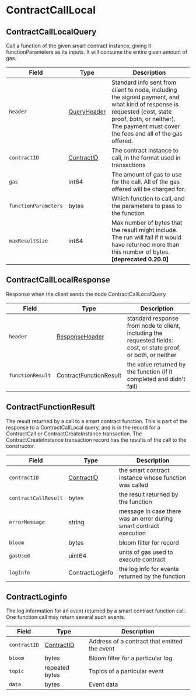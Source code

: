 # ContractCallLocal

## **ContractCallLocalQuery**

Call a function of the given smart contract instance, giving it functionParameters as its inputs. It will consume the entire given amount of gas.

| Field                | Type                                           | Description                                                                                                                                                                                                     |
| -------------------- | ---------------------------------------------- | --------------------------------------------------------------------------------------------------------------------------------------------------------------------------------------------------------------- |
| `header`             | [QueryHeader](../miscellaneous/queryheader.md) | Standard info sent from client to node, including the signed payment, and what kind of response is requested (cost, state proof, both, or neither). The payment must cover the fees and all of the gas offered. |
| `contractID`         | [ContractID](../basic-types/contractid.md)     | The contract instance to call, in the format used in transactions                                                                                                                                               |
| `gas`                | int64                                          | The amount of gas to use for the call. All of the gas offered will be charged for.                                                                                                                              |
| `functionParameters` | bytes                                          | Which function to call, and the parameters to pass to the function                                                                                                                                              |
| `maxResultSize`      | int64                                          | Max number of bytes that the result might include. The run will fail if it would have returned more than this number of bytes. **\[deprecated 0.20.0]**                                                         |

## ContractCallLocalResponse

Response when the client sends the node ContractCallLocalQuery

| Field            | Type                                                                | Description                                                                                                      |
| ---------------- | ------------------------------------------------------------------- | ---------------------------------------------------------------------------------------------------------------- |
| `header`         | [ResponseHeader](../miscellaneous/responseheader.md#responseheader) | standard response from node to client, including the requested fields: cost, or state proof, or both, or neither |
| `functionResult` | ContractFunctionResult                                              | the value returned by the function (if it completed and didn't fail)                                             |

## ContractFunctionResult

The result returned by a call to a smart contract function. This is part of the response to a ContractCallLocal query, and is in the record for a ContractCall or ContractCreateInstance transaction. The ContractCreateInstance transaction record has the results of the call to the constructor.

| Field                | Type                                       | Description                                                        |
| -------------------- | ------------------------------------------ | ------------------------------------------------------------------ |
| `contractID`         | [ContractID](../basic-types/contractid.md) | the smart contract instance whose function was called              |
| `contractCallResult` | bytes                                      | the result returned by the function                                |
| `errorMessage`       | string                                     | message In case there was an error during smart contract execution |
| `bloom`              | bytes                                      | bloom filter for record                                            |
| `gasUsed`            | uint64                                     | units of gas used to execute contract                              |
| `logInfo`            | ContractLoginfo                            | the log info for events returned by the function                   |

## ContractLoginfo

The log information for an event returned by a smart contract function call. One function call may return several such events.

| Field        | Type                                       | Description                                  |
| ------------ | ------------------------------------------ | -------------------------------------------- |
| `contractID` | [ContractID](../basic-types/contractid.md) | Address of a contract that emitted the event |
| `bloom`      | bytes                                      | Bloom filter for a particular log            |
| `topic`      | repeated bytes                             | Topics of a particular event                 |
| `data`       | bytes                                      | Event data                                   |
